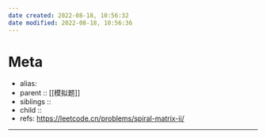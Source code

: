 ```yaml
---
date created: 2022-08-18, 10:56:32
date modified: 2022-08-18, 10:56:36
---
```


# Meta

- alias:
- parent :: [[模拟题]]
- siblings ::
- child ::
- refs: https://leetcode.cn/problems/spiral-matrix-ii/

---

```java

```